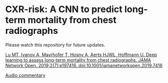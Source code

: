 # CXR-risk: A CNN to predict long-term mortality from chest radiographs


Please watch this repository for future updates.



[Lu MT, Ivanov A, Mayrhofer T, Hosny A, Aerts HJWL, Hoffmann U. Deep learning to assess long-term mortality from chest radiographs. JAMA Network Open. 2019;2(7):e197416. doi:10.1001/jamanetworkopen.2019.7416](https://jamanetwork.com/journals/jamanetworkopen/fullarticle/2738349)

[Audio commentary](https://edhub.ama-assn.org/jn-learning/audio-player/17718397)
